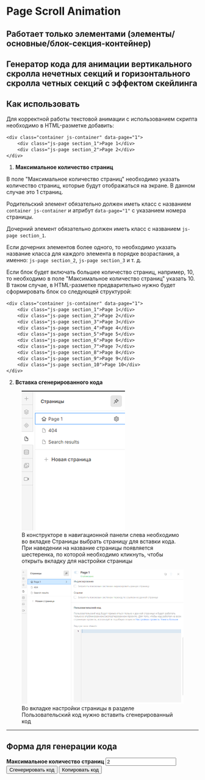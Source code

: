 # Page Scroll Animation

## Работает только элементами (элементы/основные/блок-секция-контейнер)

## Генератор кода для анимации вертикального скролла нечетных секций и горизонтального скролла четных секций с эффектом скейлинга

## Как использовать

Для корректной работы текстовой анимации с использованием скрипта необходимо в HTML-разметке добавить:
<!-- markdownlint-disable MD040 -->
```
<div class="container js-container" data-page="1">
    <div class="js-page section_1">Page 1</div>
    <div class="js-page section_2">Page 2</div>
</div>
```

1. **Максимальное количество страниц**

  В поле "Максимальное количество страниц" необходимо указать количество страниц, которые будут отображаться на экране. В данном случае это 1 страниц.

  Родительский элемент обязательно должен иметь класс с названием `container js-container` и атрибут `data-page="1"` с указанием номера страницы.

  Дочерний элемент обязательно должен иметь класс с названием `js-page section_1`.
  
  Если дочерних элементов более одного, то необходимо указать название класса для каждого элемента в порядке возрастания, а именно: `js-page section_2`, `js-page section_3` и т. д.

  Если блок будет включать большее количество страниц, например, 10, то необходимо в поле "Максимальное количество страниц" указать 10.
  В таком случае, в HTML-разметке предварительно нужно будет сформировать блок со следующей структурой:

  ```
  <div class="container js-container" data-page="1">
      <div class="js-page section_1">Page 1</div>
      <div class="js-page section_2">Page 2</div>
      <div class="js-page section_3">Page 3</div>
      <div class="js-page section_4">Page 4</div>
      <div class="js-page section_5">Page 5</div>
      <div class="js-page section_6">Page 6</div>
      <div class="js-page section_7">Page 7</div>
      <div class="js-page section_8">Page 8</div>
      <div class="js-page section_9">Page 9</div>
      <div class="js-page section_10">Page 10</div>
  </div>

  ```
<!-- markdownlint-disable MD029 -->

2. **Вставка сгенерированного кода**

<!-- markdownlint-disable MD041 -->
<!-- markdownlint-disable MD033 -->
<figure>
  <img src="../assets/insert-code-1.png" class="lottie" alt="div" />
  <figcaption>В конструкторе в навигационной панели слева необходимо во вкладке Страницы выбрать страницу для вставки кода.
  При наведении на название страницы появляется шестеренка, по которой необходимо кликнуть, чтобы открыть вкладку для настройки страницы</figcaption>
</figure>

<figure>
  <img src="../assets/insert-code-2.png" class="lottie" alt="class" />
  <figcaption>Во вкладке настройки страницы в разделе Пользовательский код нужно вставить сгенерированный код</figcaption>
</figure>

---

## Форма для генерации кода

<!-- markdownlint-disable MD041 -->
<!-- markdownlint-disable MD033 -->

<div id="hor-fullpage-generator">
 <label for="hor-fullpage-count" style="font-weight:bold;">Максимальное количество страниц</label>
<input type="number" id="hor-fullpage-count" value="2">
 <button id="hor-generate-fullpage">Сгенерировать код</button>
  <button id="hor-copy-fullpage">Копировать код</button>
  <h2 id="title" style="display: none">Пример сгенерированного кода</h2>
  <pre id="hor-fullpage-output"></pre>
</div>
